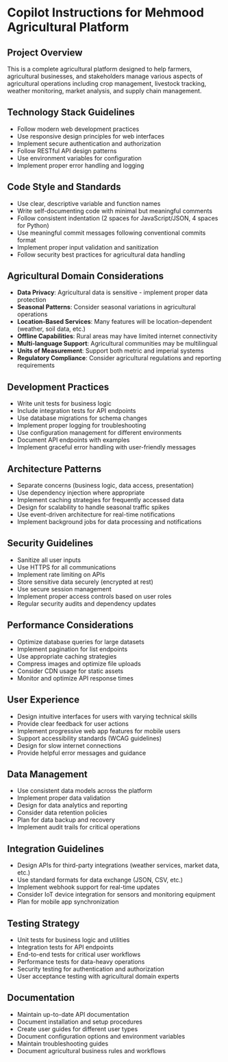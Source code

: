 # Copilot Instructions for Mehmood Agricultural Platform

## Project Overview
This is a complete agricultural platform designed to help farmers, agricultural businesses, and stakeholders manage various aspects of agricultural operations including crop management, livestock tracking, weather monitoring, market analysis, and supply chain management.

## Technology Stack Guidelines
- Follow modern web development practices
- Use responsive design principles for web interfaces
- Implement secure authentication and authorization
- Follow RESTful API design patterns
- Use environment variables for configuration
- Implement proper error handling and logging

## Code Style and Standards
- Use clear, descriptive variable and function names
- Write self-documenting code with minimal but meaningful comments
- Follow consistent indentation (2 spaces for JavaScript/JSON, 4 spaces for Python)
- Use meaningful commit messages following conventional commits format
- Implement proper input validation and sanitization
- Follow security best practices for agricultural data handling

## Agricultural Domain Considerations
- **Data Privacy**: Agricultural data is sensitive - implement proper data protection
- **Seasonal Patterns**: Consider seasonal variations in agricultural operations
- **Location-Based Services**: Many features will be location-dependent (weather, soil data, etc.)
- **Offline Capabilities**: Rural areas may have limited internet connectivity
- **Multi-language Support**: Agricultural communities may be multilingual
- **Units of Measurement**: Support both metric and imperial systems
- **Regulatory Compliance**: Consider agricultural regulations and reporting requirements

## Development Practices
- Write unit tests for business logic
- Include integration tests for API endpoints
- Use database migrations for schema changes
- Implement proper logging for troubleshooting
- Use configuration management for different environments
- Document API endpoints with examples
- Implement graceful error handling with user-friendly messages

## Architecture Patterns
- Separate concerns (business logic, data access, presentation)
- Use dependency injection where appropriate
- Implement caching strategies for frequently accessed data
- Design for scalability to handle seasonal traffic spikes
- Use event-driven architecture for real-time notifications
- Implement background jobs for data processing and notifications

## Security Guidelines
- Sanitize all user inputs
- Use HTTPS for all communications
- Implement rate limiting on APIs
- Store sensitive data securely (encrypted at rest)
- Use secure session management
- Implement proper access controls based on user roles
- Regular security audits and dependency updates

## Performance Considerations
- Optimize database queries for large datasets
- Implement pagination for list endpoints
- Use appropriate caching strategies
- Compress images and optimize file uploads
- Consider CDN usage for static assets
- Monitor and optimize API response times

## User Experience
- Design intuitive interfaces for users with varying technical skills
- Provide clear feedback for user actions
- Implement progressive web app features for mobile users
- Support accessibility standards (WCAG guidelines)
- Design for slow internet connections
- Provide helpful error messages and guidance

## Data Management
- Use consistent data models across the platform
- Implement proper data validation
- Design for data analytics and reporting
- Consider data retention policies
- Plan for data backup and recovery
- Implement audit trails for critical operations

## Integration Guidelines
- Design APIs for third-party integrations (weather services, market data, etc.)
- Use standard formats for data exchange (JSON, CSV, etc.)
- Implement webhook support for real-time updates
- Consider IoT device integration for sensors and monitoring equipment
- Plan for mobile app synchronization

## Testing Strategy
- Unit tests for business logic and utilities
- Integration tests for API endpoints
- End-to-end tests for critical user workflows
- Performance tests for data-heavy operations
- Security testing for authentication and authorization
- User acceptance testing with agricultural domain experts

## Documentation
- Maintain up-to-date API documentation
- Document installation and setup procedures
- Create user guides for different user types
- Document configuration options and environment variables
- Maintain troubleshooting guides
- Document agricultural business rules and workflows